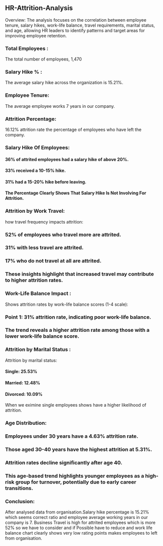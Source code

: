 ## HR-Attrition-Analysis
Overview:
The analysis focuses on the correlation between employee tenure, salary hikes, work-life balance, travel requirements, marital status, and age, allowing HR leaders to identify patterns and target areas for improving employee retention.

### Total Employees :
The total number of employees, 1,470

### Salary Hike % :
The average salary hike across the organization is 15.21%.

### Employee Tenure:
The average employee works 7 years in our company.

### Attrition Percentage:
16.12% attrition rate the percentage of employees who have left the company.

### Salary Hike Of Employees:
#### 36% of attrited employees had a salary hike of above 20%.
#### 33% received a 10-15% hike.
#### 31% had a 15-20% hike before leaving.
#### The Percentage Clearly Shows That Salary Hike Is Not Involving For Attrition.

### Attrition by Work Travel:
how travel frequency impacts attrition:

### 52% of employees who travel more are attrited.
### 31% with less travel are attrited.
### 17% who do not travel at all are attrited.
### These insights highlight that increased travel may contribute to higher attrition rates.

### Work-Life Balance Impact :
Shows attrition rates by work-life balance scores (1-4 scale):

### Point 1: 31% attrition rate, indicating poor work-life balance.
### The trend reveals a higher attrition rate among those with a lower work-life balance score.

### Attrition by Marital Status :
Attrition by marital status:

#### Single: 25.53% 
#### Married: 12.48%
#### Divorced: 10.09%

When we eximine single employees shows have a higher likelihood of attrition.

### Age Distribution:

### Employees under 30 years have a 4.63% attrition rate.
### Those aged 30-40 years have the highest attrition at 5.31%.
### Attrition rates decline significantly after age 40.
### This age-based trend highlights younger employees as a high-risk group for turnover, potentially due to early career transitions.

### Conclusion:
After analysed data from organisation.Salary hike percentage is 15.21% which seems correct ratio and employee average working years in our company is 7. Business Travel is high for attrited employees which is more 52% so we have to consider and if Possible have to reduce and work life balance chart clearly shows very low rating points makes employees to left from organisation.

